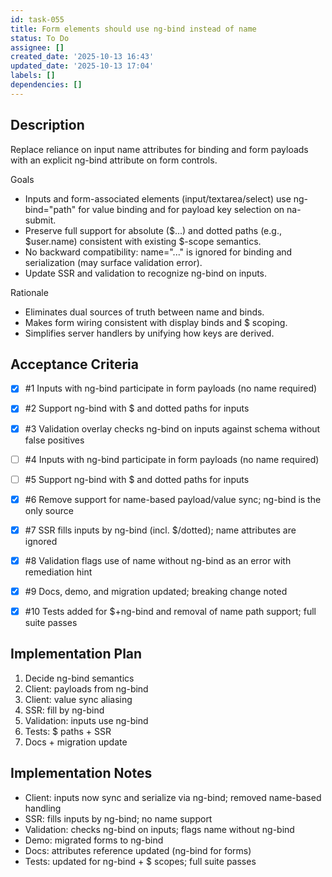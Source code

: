 ```yaml
---
id: task-055
title: Form elements should use ng-bind instead of name
status: To Do
assignee: []
created_date: '2025-10-13 16:43'
updated_date: '2025-10-13 17:04'
labels: []
dependencies: []
---
```


## Description

<!-- SECTION:DESCRIPTION:BEGIN -->
Replace reliance on input name attributes for binding and form payloads with an explicit ng-bind attribute on form controls.

Goals
- Inputs and form-associated elements (input/textarea/select) use ng-bind="path" for value binding and for payload key selection on na-submit.
- Preserve full support for absolute ($...) and dotted paths (e.g., $user.name) consistent with existing $-scope semantics.
- No backward compatibility: name="..." is ignored for binding and serialization (may surface validation error).
- Update SSR and validation to recognize ng-bind on inputs.

Rationale
- Eliminates dual sources of truth between name and binds.
- Makes form wiring consistent with display binds and $ scoping.
- Simplifies server handlers by unifying how keys are derived.
<!-- SECTION:DESCRIPTION:END -->

## Acceptance Criteria
<!-- AC:BEGIN -->
- [x] #1 Inputs with ng-bind participate in form payloads (no name required)
- [x] #2 Support ng-bind with $ and dotted paths for inputs
- [x] #3 Validation overlay checks ng-bind on inputs against schema without false positives
- [ ] #4 Inputs with ng-bind participate in form payloads (no name required)
- [ ] #5 Support ng-bind with $ and dotted paths for inputs
- [x] #6 Remove support for name-based payload/value sync; ng-bind is the only source
- [x] #7 SSR fills inputs by ng-bind (incl. $/dotted); name attributes are ignored

- [x] #8 Validation flags use of name without ng-bind as an error with remediation hint
- [x] #9 Docs, demo, and migration updated; breaking change noted
- [x] #10 Tests added for $+ng-bind and removal of name path support; full suite passes
<!-- AC:END -->

## Implementation Plan

<!-- SECTION:PLAN:BEGIN -->
1. Decide ng-bind semantics
2. Client: payloads from ng-bind
3. Client: value sync aliasing
4. SSR: fill by ng-bind
5. Validation: inputs use ng-bind
6. Tests: $ paths + SSR
7. Docs + migration update
<!-- SECTION:PLAN:END -->

## Implementation Notes

<!-- SECTION:NOTES:BEGIN -->
- Client: inputs now sync and serialize via ng-bind; removed name-based handling
- SSR: fills inputs by ng-bind; no name support
- Validation: checks ng-bind on inputs; flags name without ng-bind
- Demo: migrated forms to ng-bind
- Docs: attributes reference updated (ng-bind for forms)
- Tests: updated for ng-bind + $ scopes; full suite passes
<!-- SECTION:NOTES:END -->
